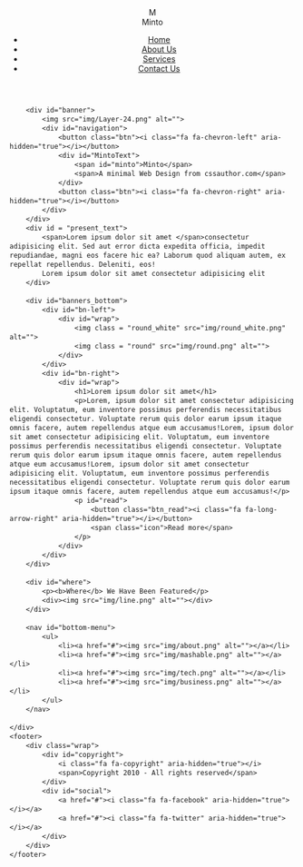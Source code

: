 <!DOCTYPE html>
<html lang="en">
<head>
    <meta charset="UTF-8">
    <meta name="viewport" content="width=device-width, initial-scale=1.0">
    <meta http-equiv="X-UA-Compatible" content="ie=edge">
    <title>Minto</title>
    <link rel="stylesheet" href="img/font-awesome-4.7.0/css/font-awesome.min.css">
    <link rel="stylesheet" href="style.css">
</head>
<body>
    <div id = "container">
        <header>
            <div id = "left_part">
                <div id="m">
                    M
                </div>
                <div id="logo">
                    Minto
                </div>
            </div>
            <nav id="header-menu">
                <ul>
                    <li id="home"><a href="#">Home</a></li>
                    <li id="about"><a href="#">About Us</a></li>
                    <li id="services"><a href="#">Services</a></li>
                    <li id="contact"><a href="#">Contact Us</a></li>
                </ul>
            </nav>
        </header>

        <div id="banner">
            <img src="img/Layer-24.png" alt="">
            <div id="navigation">
                <button class="btn"><i class="fa fa-chevron-left" aria-hidden="true"></i></button>
                <div id="MintoText">
                    <span id="minto">Minto</span>
                    <span>A minimal Web Design from cssauthor.com</span>
                </div>
                <button class="btn"><i class="fa fa-chevron-right" aria-hidden="true"></i></button>
            </div>
        </div>
        <div id = "present_text">
            <span>Lorem ipsum dolor sit amet </span>consectetur adipisicing elit. Sed aut error dicta expedita officia, impedit repudiandae, magni eos facere hic ea? Laborum quod aliquam autem, ex repellat repellendus. Deleniti, eos!
            Lorem ipsum dolor sit amet consectetur adipisicing elit
        </div>

        <div id="banners_bottom">
            <div id="bn-left">
                <div id="wrap">
                    <img class = "round_white" src="img/round_white.png" alt="">
                    <img class = "round" src="img/round.png" alt="">
                </div>
            </div>
            <div id="bn-right">
                <div id="wrap">
                    <h1>Lorem ipsum dolor sit amet</h1>
                    <p>Lorem, ipsum dolor sit amet consectetur adipisicing elit. Voluptatum, eum inventore possimus perferendis necessitatibus eligendi consectetur. Voluptate rerum quis dolor earum ipsum itaque omnis facere, autem repellendus atque eum accusamus!Lorem, ipsum dolor sit amet consectetur adipisicing elit. Voluptatum, eum inventore possimus perferendis necessitatibus eligendi consectetur. Voluptate rerum quis dolor earum ipsum itaque omnis facere, autem repellendus atque eum accusamus!Lorem, ipsum dolor sit amet consectetur adipisicing elit. Voluptatum, eum inventore possimus perferendis necessitatibus eligendi consectetur. Voluptate rerum quis dolor earum ipsum itaque omnis facere, autem repellendus atque eum accusamus!</p>
                    <p id="read">
                        <button class="btn_read"><i class="fa fa-long-arrow-right" aria-hidden="true"></i></button>
                        <span class="icon">Read more</span>
                    </p>
                </div>
            </div>
        </div>
        
        <div id="where">
            <p><b>Where</b> We Have Been Featured</p>
            <div><img src="img/line.png" alt=""></div>
        </div>

        <nav id="bottom-menu">
            <ul>
                <li><a href="#"><img src="img/about.png" alt=""></a></li>
                <li><a href="#"><img src="img/mashable.png" alt=""></a></li>
                <li><a href="#"><img src="img/tech.png" alt=""></a></li>
                <li><a href="#"><img src="img/business.png" alt=""></a></li>
            </ul>
        </nav>  
        
    </div>
    <footer>
        <div class="wrap">
            <div id="copyright">
                <i class="fa fa-copyright" aria-hidden="true"></i>
                <span>Copyright 2010 - All rights reserved</span>
            </div>
            <div id="social">
                <a href="#"><i class="fa fa-facebook" aria-hidden="true"></i></a>
                <a href="#"><i class="fa fa-twitter" aria-hidden="true"></i></a>
            </div>
        </div>
    </footer>
</body>
</html>